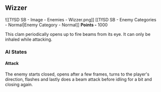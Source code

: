 ## Wizzer
![[TfSD SB - Image - Enemies - Wizzer.png]]
[[TfSD SB - Enemy Categories - Normal|Enemy Category - Normal]]
**Points -** 1000

This clam periodically opens up to fire beams from its eye. It can only be inhaled while attacking.
### AI States
#### Attack
The enemy starts closed, opens after a few frames, turns to the player's direction, flashes and lastly does a beam attack before idling for a bit and closing again.